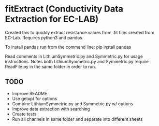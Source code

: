 fitExtract (Conductivity Data Extraction for EC-LAB)
================================================
Created this to quickly extract resistance values from .fit files created from EC-Lab.
Requires python3 and pandas.

To install pandas run from the command line: pip install pandas

Read comments in LithiumSymmetric.py and Symmetric.py for usage instructions.
Notes both LithiumSymmetric.py and Symmetric.py require ReadFile.py in the same folder
in order to run.


TODO
----
- Improve README
- Use getopt for options
- Combine LithiumSymmetric.py and Symmetric.py w/ options
- Improve data extraction with searching
- Create tests
- Run all channels in same folder and separate into different sheets
